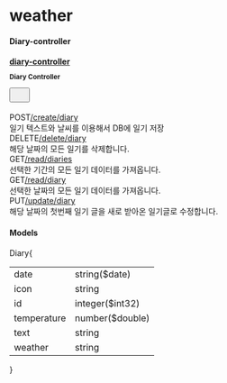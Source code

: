 # weather

#### Diary-controller
<div class="wrapper"><section class="block col-12 block-desktop col-12-desktop"><div><span><div class="opblock-tag-section is-open"><h4 class="opblock-tag" id="operations-tag-diary-controller" data-tag="diary-controller" data-is-open="true"><a class="nostyle" href="#/diary-controller"><span>diary-controller</span></a><small><div class="markdown"><p>Diary Controller</p>
</div></small><div></div><button class="expand-operation" title="Collapse operation"><svg class="arrow" width="20" height="20"><use href="#large-arrow-down" xlink:href="#large-arrow-down"></use></svg></button></h4><div class="no-margin"><!-- react-text: 95 --> <!-- /react-text --><span><div class="opblock opblock-post" id="operations-diary-controller-createDiaryUsingPOST"><div class="opblock-summary opblock-summary-post"><span class="opblock-summary-method">POST</span><span class="opblock-summary-path" data-path="/create/diary"><a class="nostyle" href="#/diary-controller/createDiaryUsingPOST"><span>​/create​/diary</span></a></span><div class="opblock-summary-description">일기 텍스트와 날씨를 이용해서 DB에 일기 저장</div><!-- react-empty: 104 --></div><noscript></noscript></div></span><span><div class="opblock opblock-delete" id="operations-diary-controller-deleteDiaryUsingDELETE"><div class="opblock-summary opblock-summary-delete"><span class="opblock-summary-method">DELETE</span><span class="opblock-summary-path" data-path="/delete/diary"><a class="nostyle" href="#/diary-controller/deleteDiaryUsingDELETE"><span>​/delete​/diary</span></a></span><div class="opblock-summary-description">해당 날짜의 모든 일기를 삭제합니다.</div><!-- react-empty: 114 --></div><noscript></noscript></div></span><span><div class="opblock opblock-get" id="operations-diary-controller-readDiariesUsingGET"><div class="opblock-summary opblock-summary-get"><span class="opblock-summary-method">GET</span><span class="opblock-summary-path" data-path="/read/diaries"><a class="nostyle" href="#/diary-controller/readDiariesUsingGET"><span>​/read​/diaries</span></a></span><div class="opblock-summary-description">선택한 기간의 모든 일기 데이터를 가져옵니다.</div><!-- react-empty: 129 --></div><noscript></noscript></div></span><span><div class="opblock opblock-get" id="operations-diary-controller-readDiaryUsingGET"><div class="opblock-summary opblock-summary-get"><span class="opblock-summary-method">GET</span><span class="opblock-summary-path" data-path="/read/diary"><a class="nostyle" href="#/diary-controller/readDiaryUsingGET"><span>​/read​/diary</span></a></span><div class="opblock-summary-description">선택한 날짜의 모든 일기 데이터를 가져옵니다.</div><!-- react-empty: 139 --></div><noscript></noscript></div></span><span><div class="opblock opblock-put" id="operations-diary-controller-updateDiaryUsingPUT"><div class="opblock-summary opblock-summary-put"><span class="opblock-summary-method">PUT</span><span class="opblock-summary-path" data-path="/update/diary"><a class="nostyle" href="#/diary-controller/updateDiaryUsingPUT"><span>​/update​/diary</span></a></span><div class="opblock-summary-description">해당 날짜의 첫번째 일기 글을 새로 받아온 일기글로 수정합니다.</div><!-- react-empty: 149 --></div><noscript></noscript></div></span><!-- react-text: 151 --> <!-- /react-text --></div></div></span></div></section></div>

#### Models
<div id="model-Diary" class="model-container"><span class="models-jump-to-path"><!-- react-empty: 557 --></span><span class="model-box"><div class="model-box"><span class="model"><span class=""><span class="pointer"><span class="model-title"><span class="model-title__text">Diary</span></span></span><span class="pointer"><span class="model-toggle"></span></span><span class="brace-open object">{</span><span class="inner-object"><table class="model"><tbody><tr class="property-row"><td><!-- react-text: 581 -->date<!-- /react-text --></td><td><span class="model"><span class="prop"><span class="prop-type">string</span><span class="prop-format"><!-- react-text: 587 -->($<!-- /react-text --><!-- react-text: 588 -->date<!-- /react-text --><!-- react-text: 589 -->)<!-- /react-text --></span></span></span></td></tr><tr class="property-row"><td><!-- react-text: 592 -->icon<!-- /react-text --></td><td><span class="model"><span class="prop"><span class="prop-type">string</span></span></span></td></tr><tr class="property-row"><td><!-- react-text: 599 -->id<!-- /react-text --></td><td><span class="model"><span class="prop"><span class="prop-type">integer</span><span class="prop-format"><!-- react-text: 605 -->($<!-- /react-text --><!-- react-text: 606 -->int32<!-- /react-text --><!-- react-text: 607 -->)<!-- /react-text --></span></span></span></td></tr><tr class="property-row"><td><!-- react-text: 610 -->temperature<!-- /react-text --></td><td><span class="model"><span class="prop"><span class="prop-type">number</span><span class="prop-format"><!-- react-text: 616 -->($<!-- /react-text --><!-- react-text: 617 -->double<!-- /react-text --><!-- react-text: 618 -->)<!-- /react-text --></span></span></span></td></tr><tr class="property-row"><td><!-- react-text: 621 -->text<!-- /react-text --></td><td><span class="model"><span class="prop"><span class="prop-type">string</span></span></span></td></tr><tr class="property-row"><td><!-- react-text: 628 -->weather<!-- /react-text --></td><td><span class="model"><span class="prop"><span class="prop-type">string</span></span></span></td></tr></tbody></table></span><span class="brace-close">}</span></span></span></div></span></div>
